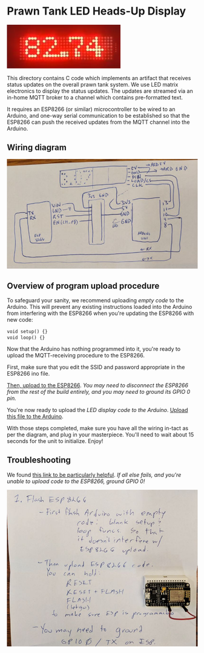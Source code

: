 # Prawn Tank LED Heads-Up Display

![See the status of your very own prawn tank](doc/led_demo.png)

This directory contains C code which implements an artifact
that receives status updates on the overall prawn tank system.
We use LED matrix electronics to display the status updates.
The updates are streamed via an in-home MQTT broker to a 
channel which contains pre-formatted text.

It requires an ESP8266 (or similar) microcontroller to be
wired to an Arduino, and one-way serial communication to be
established so that the ESP8266 can push the received updates
from the MQTT channel into the Arduino.

## Wiring diagram

![This is how we wired up the ESP8266 and the Arduino](doc/LED_receiver_wiring.jpeg)

## Overview of program upload procedure

To safeguard your sanity, we recommend uploading *empty code* to the Arduino.  This will prevent any existing instructions loaded into the Arduino from interfering with the ESP8266 when you're updating the ESP8266 with new code:

```
void setup() {}
void loop() {}
```

Now that the Arduino has nothing programmed into it, you're ready to upload the MQTT-receiving procedure to the ESP8266.

First, make sure that you edit the SSID and password appropriate in the ESP8266 ino file.

[Then, upload to the ESP8266](esp8266_receiver/esp8266_receiver.ino).  _You may need to disconnect the ESP8266 from the rest of the build entirely, and you may need to ground its GPIO 0 pin._

You're now ready to upload the _LED display code to the Arduino_.  [Upload this file to the Arduino](arduino_led/arduino_led.ino).

With those steps completed, make sure you have all the wiring in-tact as per the diagram, and plug in your masterpiece.  You'll need to wait about 15 seconds for the unit to initialize.  Enjoy!

## Troubleshooting

We found [this link to be particularly helpful](https://randomnerdtutorials.com/esp8266-troubleshooting-guide/).  _If all else fails, and you're unable to upload code to the ESP8266, ground GPIO 0!_

![ESP troubleshooting crib notes](doc/esp_troubleshooting.jpeg)

